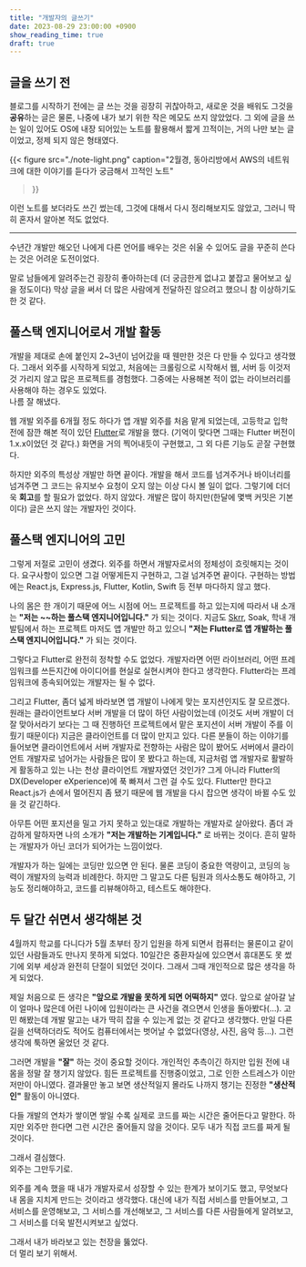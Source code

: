 ```yaml
---
title: "개발자의 글쓰기"
date: 2023-08-29 23:00:00 +0900
show_reading_time: true
draft: true
---
```


## 글을 쓰기 전

블로그를 시작하기 전에는 글 쓰는 것을 굉장히 귀찮아하고,
새로운 것을 배워도 그것을 **공유**하는 글은 물론,
나중에 내가 보기 위한 작은 메모도 쓰지 않았었다.
그 외에 글을 쓰는 일이 있어도 OS에 내장 되어있는 노트를 활용해서 짧게 끄적이는,
거의 나만 보는 글이었고, 정제 되지 않은 형태였다.

{{<
  figure
  src="./note-light.png"
  caption="2월경, 동아리방에서 AWS의 네트워크에 대한 이야기를 듣다가 궁금해서 끄적인 노트"
>}}

이런 노트를 보더라도 쓰긴 썼는데, 그것에 대해서 다시 정리해보지도 않았고,
그러니 딱히 혼자서 알아본 적도 없었다.

---

수년간 개발만 해오던 나에게 다른 언어를 배우는 것은 쉬울 수 있어도
글을 꾸준히 쓴다는 것은 어려운 도전이었다.

말로 남들에게 알려주는건 굉장히 좋아하는데 (더 궁금한게 없냐고 붙잡고 물어보고 싶을 정도이다)
막상 글을 써서 더 많은 사람에게 전달하진 않으려고 했으니 참 이상하기도 한 것 같다.

## 풀스택 엔지니어로서 개발 활동

개발을 제대로 손에 붙인지 2~3년이 넘어갔을 때 웬만한 것은 다 만들 수 있다고 생각했다.
그래서 외주를 시작하게 되었고, 처음에는 크롤링으로 시작해서 웹, 서버 등
이것저것 가리지 않고 많은 프로젝트를 경험했다.
그중에는 사용해본 적이 없는 라이브러리를 사용해야 하는 경우도 있었다.  
나름 잘 해냈다.

웹 개발 외주를 6개월 정도 하다가 앱 개발 외주를 처음 맡게 되었는데,
고등학교 입학 전에 잠깐 해본 적이 있던 [Flutter](https://flutter.dev)로 개발을 했다.
(기억이 맞다면 그때는 Flutter 버전이 1.x.x이었던 것 같다.)
화면을 거의 찍어내듯이 구현했고, 그 외 다른 기능도 곧잘 구현했다.

하지만 외주의 특성상 개발만 하면 끝이다. 개발을 해서 코드를 넘겨주거나 바이너리를 넘겨주면
그 코드는 유지보수 요청이 오지 않는 이상 다시 볼 일이 없다.
그렇기에 더더욱 **회고**를 할 필요가 없었다. 하지 않았다.
개발은 많이 하지만(한달에 몇백 커밋은 기본이다) 글은 쓰지 않는 개발자인 것이다.

## 풀스택 엔지니어의 고민

그렇게 저절로 고민이 생겼다.
외주를 하면서 개발자로서의 정체성이 흐릿해지는 것이다.
요구사항이 있으면 그걸 어떻게든지 구현하고, 그걸 넘겨주면 끝이다.
구현하는 방법에는 React.js, Express.js, Flutter, Kotlin, Swift 등
전부 마다하지 않고 했다.

나의 몸은 한 개이기 때문에 어느 시점에 어느 프로젝트를 하고 있는지에 따라서
내 소개는 **"저는 ~~하는 풀스택 엔지니어입니다."** 가 되는 것이다.
지금도 [Skrr](https://skrr.app), Soak,
학내 개발팀에서 하는 프로젝트 마저도 앱 개발만 하고 있으니
**"저는 Flutter로 앱 개발하는 풀스택 엔지니어입니다."** 가 되는 것이다.

그렇다고 Flutter로 완전히 정착할 수도 없었다.
개발자라면 어떤 라이브러리, 어떤 프레임워크를 쓰든지간에
아이디어를 현실로 실현시켜야 한다고 생각한다.
Flutter라는 프레임워크에 종속되어있는 개발자는 될 수 없다.

그리고 Flutter, 좀더 넓게 바라보면 앱 개발이 나에게 맞는 포지션인지도 잘 모르겠다.
원래는 클라이언트보다 서버 개발을 더 많이 하던 사람이었는데
(이것도 서버 개발이 더 잘 맞아서라기 보다는 그 때 진행하던 프로젝트에서 맡은 포지션이
서버 개발이 주를 이뤘기 때문이다)
지금은 클라이언트를 더 많이 만지고 있다.
다른 분들이 하는 이야기를 들어보면 클라이언트에서 서버 개발자로 전향하는 사람은 많이 봤어도
서버에서 클라이언트 개발자로 넘어가는 사람들은 많이 못 봤다고 하는데,
지금처럼 앱 개발자로 활발하게 활동하고 있는 나는 천상 클라이언트 개발자였던 것인가?
그게 아니라 Flutter의 DX(Developer eXperience)에 푹 빠져서 그런 걸 수도 있다.
Flutter만 한다고 React.js가 손에서 멀어진지 좀 됐기 때문에 웹 개발을 다시 잡으면
생각이 바뀔 수도 있을 것 같긴하다.

아무튼 어떤 포지션을 밀고 가지 못하고 있는대로 개발하는 개발자로 살아왔다.
좀더 과감하게 말하자면 나의 소개가 **"저는 개발하는 기계입니다."** 로 바뀌는 것이다.
흔히 말하는 개발자가 아닌 코더가 되어가는 느낌이었다.

개발자가 하는 일에는 코딩만 있으면 안 된다.
물론 코딩이 중요한 역량이고, 코딩의 능력이 개발자의 능력과 비례한다.
하지만 그 말고도 다른 팀원과 의사소통도 해야하고,
기능도 정리해야하고, 코드를 리뷰해야하고, 테스트도 해야한다.

## 두 달간 쉬면서 생각해본 것

4월까지 학교를 다니다가 5월 초부터 장기 입원을 하게 되면서 컴퓨터는 물론이고
같이 있던 사람들과도 만나지 못하게 되었다. 10일간은 중환자실에 있으면서 휴대폰도 못 썼기에
외부 세상과 완전히 단절이 되었던 것이다. 그래서 그때 개인적으로 많은 생각을 하게 되었다.

제일 처음으로 든 생각은 **"앞으로 개발을 못하게 되면 어떡하지"** 였다.
앞으로 살아갈 날이 얼마나 많은데 어린 나이에 입원이라는 큰 사건을 겪으면서 인생을 돌아봤다(...).
고민 해봤는데 개발 말고는 내가 딱히 잡을 수 있는게 없는 것 같다고 생각했다.
만일 다른 길을 선택하더라도 적어도 컴퓨터에서는 벗어날 수 없었다(영상, 사진, 음악 등...).
그런 생각에 툭하면 울었던 것 같다.

그러면 개발을 **"잘"** 하는 것이 중요할 것이다.
개인적인 추측이긴 하지만 입원 전에 내 몸을 정말 잘 챙기지 않았다.
힘든 프로젝트를 진행중이었고, 그로 인한 스트레스가 이만저만이 아니였다.
결과물만 놓고 보면 생산적일지 몰라도 나까지 챙기는 진정한 **"생산적인"** 활동이 아니였다.

다들 개발의 연차가 쌓이면 쌓일 수록 실제로 코드를 짜는 시간은 줄어든다고 말한다.
하지만 외주만 한다면 그런 시간은 줄어들지 않을 것이다.
모두 내가 직접 코드를 짜게 될 것이다.

그래서 결심했다.  
외주는 그만두기로.

외주를 계속 했을 때 내가 개발자로서 성장할 수 있는 한계가 보이기도 했고,
무엇보다 내 몸을 지치게 만드는 것이라고 생각했다.
대신에 내가 직접 서비스를 만들어보고, 그 서비스를 운영해보고, 그 서비스를 개선해보고,
그 서비스를 다른 사람들에게 알려보고, 그 서비스를 더욱 발전시켜보고 싶었다.

그래서 내가 바라보고 있는 천장을 뚫었다.  
더 멀리 보기 위해서.


